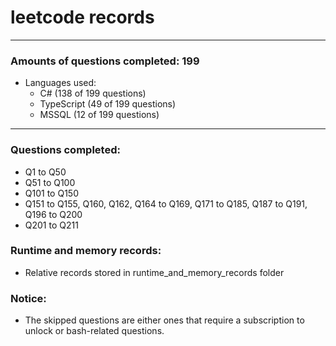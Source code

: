 # leetcode records
-----
### Amounts of questions completed: 199
- Languages used:
  - C# (138 of 199 questions)
  - TypeScript (49 of 199 questions)
  - MSSQL (12 of 199 questions)
-----
### Questions completed:
- Q1 to Q50
- Q51 to Q100
- Q101 to Q150
- Q151 to Q155, Q160, Q162, Q164 to Q169, Q171 to Q185, Q187 to Q191, Q196 to Q200
- Q201 to Q211
### Runtime and memory records:
- Relative records stored in runtime_and_memory_records folder
### Notice:
- The skipped questions are either ones that require a subscription to unlock or bash-related questions.